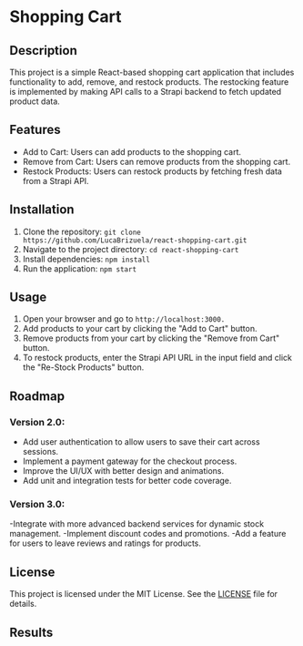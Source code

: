 # Shopping Cart
## Description
This project is a simple React-based shopping cart application that includes functionality to add, remove, and restock products. The restocking feature is implemented by making API calls to a Strapi backend to fetch updated product data.

## Features
- Add to Cart: Users can add products to the shopping cart.
- Remove from Cart: Users can remove products from the shopping cart.
- Restock Products: Users can restock products by fetching fresh data from a Strapi API.

## Installation
1. Clone the repository: `git clone https://github.com/LucaBrizuela/react-shopping-cart.git`
2. Navigate to the project directory: `cd react-shopping-cart`
3. Install dependencies: `npm install`
4. Run the application: `npm start`

## Usage
1. Open your browser and go to `http://localhost:3000.`
2. Add products to your cart by clicking the "Add to Cart" button.
3. Remove products from your cart by clicking the "Remove from Cart" button.
4. To restock products, enter the Strapi API URL in the input field and click the "Re-Stock Products" button.

## Roadmap
### Version 2.0:

- Add user authentication to allow users to save their cart across sessions.
- Implement a payment gateway for the checkout process.
- Improve the UI/UX with better design and animations.
- Add unit and integration tests for better code coverage.

### Version 3.0:

-Integrate with more advanced backend services for dynamic stock management.
-Implement discount codes and promotions.
-Add a feature for users to leave reviews and ratings for products.

## License
This project is licensed under the MIT License. See the [LICENSE](https://github.com/LucaBrizuela/Shopping-Cart/blob/main/LICENSE) file for details.

## Results
